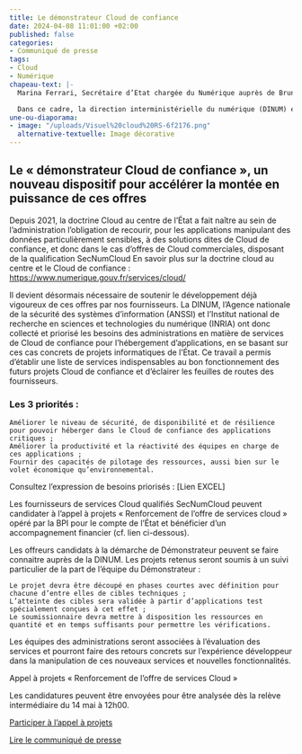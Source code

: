 ```yaml
---
title: Le démonstrateur Cloud de confiance
date: 2024-04-08 11:01:00 +02:00
published: false
categories:
- Communiqué de presse
tags:
- Cloud
- Numérique
chapeau-text: |-
  Marina Ferrari, Secrétaire d’Etat chargée du Numérique auprès de Bruno Le Maire, ministre de l’Économie, des Finances et de la Souveraineté industrielle et numérique, a annoncé le 22 mars 2024 le lancement d’un nouveau dispositif visant à renforcer l’offre française et européenne de services cloud au profit de la souveraineté numérique et de l’IA : l’appel à projets « Renforcement de l’offre de services cloud ».

  Dans ce cadre, la direction interministérielle du numérique (DINUM) et ses partenaires lancent le démonstrateur Cloud de confiance, visant à accélérer la montée en puissance des offres SecNumCloud, en s’appuyant sur des cas concrets de projets informatiques de l’État.
une-ou-diaporama:
- image: "/uploads/Visuel%20cloud%20RS-6f2176.png"
  alternative-textuelle: Image décorative
---
```


## Le « démonstrateur Cloud de confiance », un nouveau dispositif pour accélérer la montée en puissance de ces offres

Depuis 2021, la doctrine Cloud au centre de l’État a fait naître au sein de l’administration l’obligation de recourir, pour les applications manipulant des données particulièrement sensibles, à des solutions dites de Cloud de confiance, et donc dans le cas d’offres de Cloud commerciales, disposant de la qualification SecNumCloud
En savoir plus sur la doctrine cloud au centre et le Cloud de confiance : https://www.numerique.gouv.fr/services/cloud/

Il devient désormais nécessaire de soutenir le développement déjà vigoureux de ces offres par nos fournisseurs. La DINUM, l’Agence nationale de la sécurité des systèmes d’information (ANSSI) et l’Institut national de recherche en sciences et technologies du numérique (INRIA) ont donc collecté et priorisé les besoins des administrations en matière de services de Cloud de confiance pour l’hébergement d’applications, en se basant sur ces cas concrets de projets informatiques de l’État. Ce travail a permis d’établir une liste de services indispensables au bon fonctionnement des futurs projets Cloud de confiance et d’éclairer les feuilles de routes des fournisseurs.

### Les 3 priorités :

    Améliorer le niveau de sécurité, de disponibilité et de résilience pour pouvoir héberger dans le Cloud de confiance des applications critiques ;
    Améliorer la productivité et la réactivité des équipes en charge de ces applications ;
    Fournir des capacités de pilotage des ressources, aussi bien sur le volet économique qu’environnemental.

Consultez l’expression de besoins priorisés : [Lien EXCEL]

Les fournisseurs de services Cloud qualifiés SecNumCloud peuvent candidater à l’appel à projets « Renforcement de l’offre de services cloud » opéré par la BPI pour le compte de l’État et bénéficier d’un accompagnement financier (cf. lien ci-dessous).

Les offreurs candidats à la démarche de Démonstrateur peuvent se faire connaitre auprès de la DINUM. Les projets retenus seront soumis à un suivi particulier de la part de l’équipe du Démonstrateur :

    Le projet devra être découpé en phases courtes avec définition pour chacune d’entre elles de cibles techniques ;
    L’atteinte des cibles sera validée à partir d’applications test spécialement conçues à cet effet ;
    Le soumissionnaire devra mettre à disposition les ressources en quantité et en temps suffisants pour permettre les vérifications.

Les équipes des administrations seront associées à l’évaluation des services et pourront faire des retours concrets sur l’expérience développeur dans la manipulation de ces nouveaux services et nouvelles fonctionnalités.

Appel à projets « Renforcement de l’offre de services Cloud »

Les candidatures peuvent être envoyées pour être analysée dès la relève intermédiaire du 14 mai à 12h00.

[Participer à l’appel à projets](https://www.bpifrance.fr/nos-appels-a-projets-concours/appel-a-projets-renforcement-de-loffre-de-services-cloud)

[Lire le communiqué de presse](https://www.numerique.gouv.fr/espace-presse/france-2030-la-strategie-nationale-cloud-senrichit-dun-nouvel-appel-a-projets/)